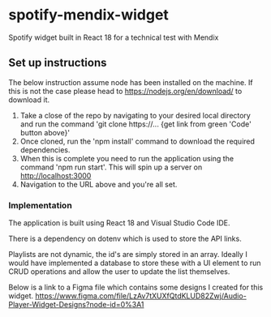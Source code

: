 # spotify-mendix-widget
Spotify widget built in React 18 for a technical test with Mendix

## Set up instructions

The below instruction assume node has been installed on the machine. If this is not the case please head to <https://nodejs.org/en/download/> to download it.

1) Take a close of the repo by navigating to your desired local directory and run the command 'git clone https://... {get link from green 'Code' button above}'
2) Once cloned, run the 'npm install' command to download the required dependencies.
3) When this is complete you need to run the application using the command 'npm run start'. This will spin up a server on <http://localhost:3000>
4) Navigation to the URL above and you're all set.

### Implementation ###
The application is built using React 18 and Visual Studio Code IDE.

There is a dependency on dotenv which is used to store the API links.

Playlists are not dynamic, the id's are simply stored in an array. Ideally I would have implemented a database to store these with a UI element to run CRUD operations and allow the user to update the list themselves.

Below is a link to a Figma file which contains some designs I created for this widget.
<https://www.figma.com/file/LzAv7tXUXfQtdKLUD82Zwj/Audio-Player-Widget-Designs?node-id=0%3A1>
